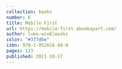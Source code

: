 ```yaml
---
collection: books
number: 6
title: Mobile First
url: https://mobile-first.abookapart.com/
author: luke-wroblewski
color: "#377d6e"
isbn: 978-1-952616-48-8
pages: 123
published: 2011-10-17
---
```

